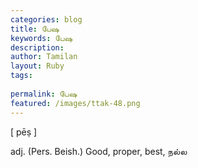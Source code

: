 ```yaml
---
categories: blog
title: பேஷ
keywords: பேஷ
description: 
author: Tamilan
layout: Ruby
tags: 
 
permalink: பேஷ
featured: /images/ttak-48.png
---
```

  
[ pēṣ ]  
  
adj. (Pers. Beish.) Good, proper, best, நல்ல